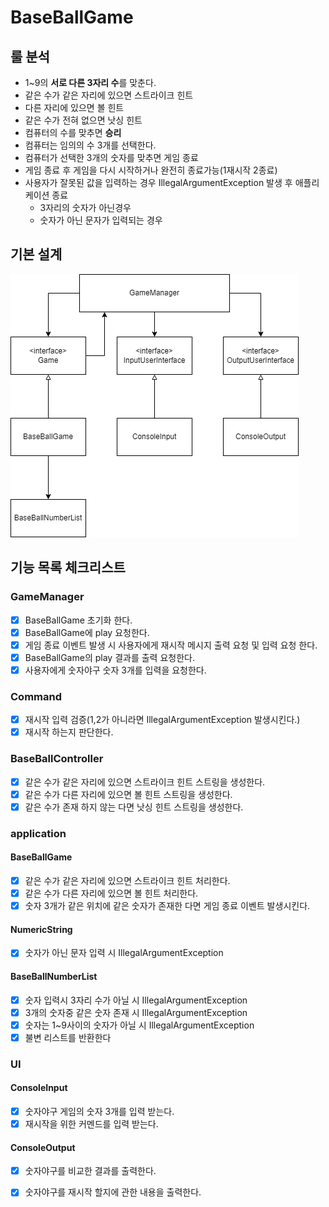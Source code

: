 # BaseBallGame

## 룰 분석

* 1~9의 **서로 다른 3자리 수**를 맞춘다.
* 같은 수가 같은 자리에 있으면 스트라이크 힌트
* 다른 자리에 있으면 볼 힌트
* 같은 수가 전혀 없으면 낫싱 힌트
* 컴퓨터의 수를 맞추면 **승리**
* 컴퓨터는 임의의 수 3개를 선택한다.
* 컴퓨터가 선택한 3개의 숫자를 맞추면 게임 종료
* 게임 종료 후 게임을 다시 시작하거나 완전히 종료가능(1재시작 2종료)
* 사용자가 잘못된 값을 입력하는 경우 IllegalArgumentException 발생 후 애플리케이션 종료
    * 3자리의 숫자가 아닌경우
    * 숫자가 아닌 문자가 입력되는 경우

## 기본 설계

![Alt BaseBallGameUML](./image/BaseBallGameUML-1.png)

## 기능 목록 체크리스트

### GameManager

- [x] BaseBallGame 초기화 한다.
- [x] BaseBallGame에 play 요청한다.
- [x] 게임 종료 이벤트 발생 시 사용자에게 재시작 메시지 출력 요청 및 입력 요청 한다.
- [x] BaseBallGame의 play 결과를 출력 요청한다.
- [x] 사용자에게 숫자야구 숫자 3개를 입력을 요청한다.

### Command
- [x] 재시작 입력 검증(1,2가 아니라면 IllegalArgumentException 발생시킨다.)
- [x] 재시작 하는지 판단한다.

### BaseBallController
- [x] 같은 수가 같은 자리에 있으면 스트라이크 힌트 스트링을 생성한다.
- [x] 같은 수가 다른 자리에 있으면 볼 힌트 스트링을 생성한다.
- [x] 같은 수가 존재 하지 않는 다면 낫싱 힌트 스트링을 생성한다.

### application

#### BaseBallGame

- [x] 같은 수가 같은 자리에 있으면 스트라이크 힌트 처리한다.
- [x] 같은 수가 다른 자리에 있으면 볼 힌트 처리한다.
- [x] 숫자 3개가 같은 위치에 같은 숫자가 존재한 다면 게임 종료 이벤트 발생시킨다.

#### NumericString
- [x] 숫자가 아닌 문자 입력 시 IllegalArgumentException

#### BaseBallNumberList

- [x] 숫자 입력시 3자리 수가 아닐 시 IllegalArgumentException
- [x] 3개의 숫자중 같은 숫자 존재 시 IllegalArgumentException
- [x] 숫자는 1~9사이의 숫자가 아닐 시 IllegalArgumentException
- [x] 불변 리스트를 반환한다

### UI

#### ConsoleInput

- [x] 숫자야구 게임의 숫자 3개를 입력 받는다.
- [x] 재시작을 위한 커멘드를 입력 받는다.

#### ConsoleOutput

- [x] 숫자야구를 비교한 결과를 출력한다.
- [x] 숫자야구를 재시작 할지에 관한 내용을 출력한다.



